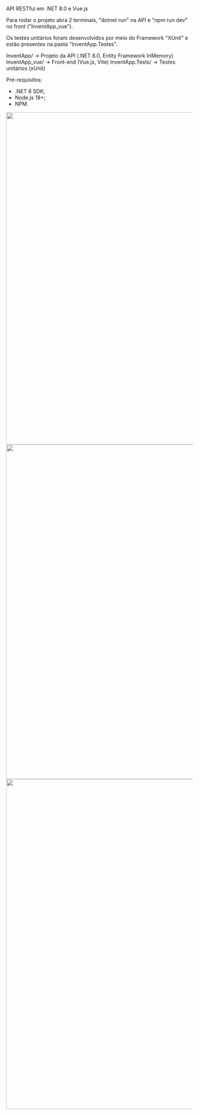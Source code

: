 API RESTful em .NET 8.0 e Vue.js

Para rodar o projeto abra 2 terminais, "dotnet run" na API e "npm run dev" no front ("InventApp_vue").

Os testes unitários foram desenvolvidos por meio do Framework "XUnit" e estão presentes na pasta "InventApp.Testes".

InventApp/        -> Projeto da API (.NET 8.0, Entity Framework InMemory)
InventApp_vue/    -> Front-end (Vue.js, Vite)
InventApp.Tests/  -> Testes unitários (xUnit)

Pré-requisitos:
- .NET 8 SDK;
- ⁠Node.js 18+;
- ⁠NPM.

<p align="center">
  <img width="1882" height="896" alt="image" src="https://github.com/user-attachments/assets/61b7a67f-eaba-4d26-a9f9-3f8a514e268f" /><br>
  <img width="1907" height="902" alt="image" src="https://github.com/user-attachments/assets/6b96d9cb-7391-45e7-8664-278ad486e09c" />
  <img width="1886" height="890" alt="image" src="https://github.com/user-attachments/assets/483da6eb-4b83-457f-9701-e95bdd295ac4" />
</p>

